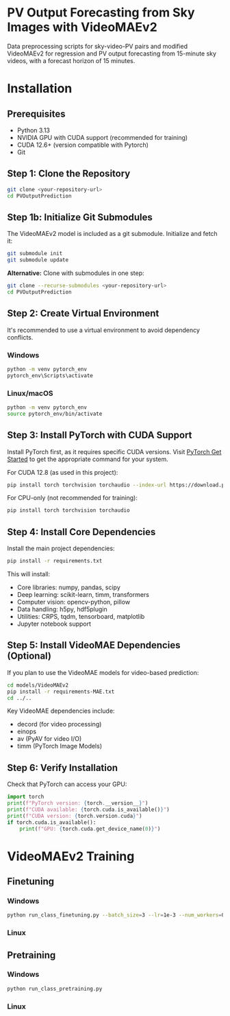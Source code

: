 # PV Output Forecasting from Sky Images with VideoMAEv2

Data preprocessing scripts for sky-video-PV pairs and modified VideoMAEv2 for regression and PV output forecasting from 15-minute sky videos, with a forecast horizon of 15 minutes.

# Installation

## Prerequisites

- Python 3.13
- NVIDIA GPU with CUDA support (recommended for training)
- CUDA 12.6+ (version compatible with Pytorch)
- Git

## Step 1: Clone the Repository

```bash
git clone <your-repository-url>
cd PVOutputPrediction
```
## Step 1b: Initialize Git Submodules

The VideoMAEv2 model is included as a git submodule. Initialize and fetch it:

```bash
git submodule init
git submodule update
```

**Alternative:** Clone with submodules in one step:
```bash
git clone --recurse-submodules <your-repository-url>
cd PVOutputPrediction
```

## Step 2: Create Virtual Environment

It's recommended to use a virtual environment to avoid dependency conflicts.

### Windows
```bash
python -m venv pytorch_env
pytorch_env\Scripts\activate
```

### Linux/macOS
```bash
python -m venv pytorch_env
source pytorch_env/bin/activate
```

## Step 3: Install PyTorch with CUDA Support

Install PyTorch first, as it requires specific CUDA versions. Visit [PyTorch Get Started](https://pytorch.org/get-started/locally/) to get the appropriate command for your system.

For CUDA 12.8 (as used in this project):
```bash
pip install torch torchvision torchaudio --index-url https://download.pytorch.org/whl/cu130
```

For CPU-only (not recommended for training):
```bash
pip install torch torchvision torchaudio
```

## Step 4: Install Core Dependencies

Install the main project dependencies:
```bash
pip install -r requirements.txt
```

This will install:
- Core libraries: numpy, pandas, scipy
- Deep learning: scikit-learn, timm, transformers
- Computer vision: opencv-python, pillow
- Data handling: h5py, hdf5plugin
- Utilities: CRPS, tqdm, tensorboard, matplotlib
- Jupyter notebook support

## Step 5: Install VideoMAE Dependencies (Optional)

If you plan to use the VideoMAE models for video-based prediction:

```bash
cd models/VideoMAEv2
pip install -r requirements-MAE.txt
cd ../..
```

Key VideoMAE dependencies include:
- decord (for video processing)
- einops
- av (PyAV for video I/O)
- timm (PyTorch Image Models)

## Step 6: Verify Installation

Check that PyTorch can access your GPU:

```python
import torch
print(f"PyTorch version: {torch.__version__}")
print(f"CUDA available: {torch.cuda.is_available()}")
print(f"CUDA version: {torch.version.cuda}")
if torch.cuda.is_available():
    print(f"GPU: {torch.cuda.get_device_name(0)}")
```

# VideoMAEv2 Training

## Finetuning

### Windows
```bash
python run_class_finetuning.py --batch_size=3 --lr=1e-3 --num_workers=0 --mixup=0 --cutmix=0
```
### Linux 

## Pretraining

### Windows
```bash
python run_class_pretraining.py
```
### Linux
